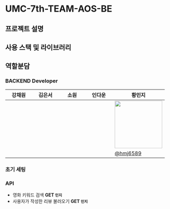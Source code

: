 # UMC-7th-TEAM-AOS-BE

## 프로젝트 설명

## 사용 스택 및 라이브러리




## 역할분담
### BACKEND Developer
| <center>강채원</center>| <center>김은서</center>| <center>소원</center>| <center>인다운</center>| <center>황민지</center>| 
| -------------------------------------------------------------------------------------------------- | ------------------------------------------------------------------------------------------------------- | ------------------------------------------------------------------------------------------------- | ------------------------------------------------------------------------------------------------- | -------------------------------------------------------------------------------------------------- |
| <center> <img width="150px" /></center> | <center><img width="150px"/></center> | <center><img width="150px"/></center> | <center><img width="150px"/></center> | <center><img width="150px" src="https://avatars.githubusercontent.com/u/139426988?v=4"/></center> |
| | | | | [@hmj6589](https://github.com/hmj6589)|


### 초기 세팅


### API

- 영화 키워드 검색 **GET `민지`**
- 사용자가 작성한 리뷰 불러오기 **GET `민지`**
